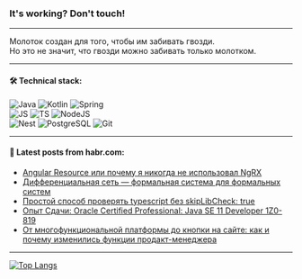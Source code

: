 ### It's working? Don't touch!

---
Молоток создан для того, чтобы им забивать гвозди. <br>
Но это не значит, что гвозди можно забивать только молотком.

---

#### 🛠️ Technical stack:

![Java](https://img.shields.io/badge/Java-informational?logo=Oracle&style=flat&logoColor=white&color=FF4500)
![Kotlin](https://img.shields.io/badge/Kotlin-informational?logo=Kotlin&style=flat&logoColor=white&color=774D97)
![Spring](https://img.shields.io/badge/SpringBoot-informational?logo=SpringBoot&style=flat&logoColor=white&color=6DB33F) <br>
![JS](https://img.shields.io/badge/JS-informational?logo=javaScript&style=flat&logoColor=black&color=F7Df1E)
![TS](https://img.shields.io/badge/TypeScript-informational?logo=typeScript&style=flat&logoColor=black&color=0667A8)
![NodeJS](https://img.shields.io/badge/NodeJS-informational?logo=node.js&style=flat&logoColor=white&color=70A760) <br>
![Nest](https://img.shields.io/badge/NestJS-informational?logo=NestJS&style=flat&logoColor=white&color=E0234E)
![PostgreSQL](https://img.shields.io/badge/PostgreSQL-informational?logo=PostgreSQL&style=flat&logoColor=white&color=DAA520)
![Git](https://img.shields.io/badge/Git-informational?logo=git&style=flat&logoColor=white&color=778899)

___

#### 💬 Latest posts from habr.com:

<!-- BLOG-POST-LIST:START -->
- [Angular Resource или почему я никогда не использовал NgRX](https://habr.com/ru/articles/752398/?utm_source=habrahabr&utm_medium=rss&utm_campaign=752398)
- [Дифференциальная сеть — формальная система для формальных систем](https://habr.com/ru/articles/752366/?utm_source=habrahabr&utm_medium=rss&utm_campaign=752366)
- [Простой способ проверять typescript без skipLibCheck: true](https://habr.com/ru/articles/752346/?utm_source=habrahabr&utm_medium=rss&utm_campaign=752346)
- [Опыт Сдачи: Oracle Certified Professional: Java SE 11 Developer 1Z0-819](https://habr.com/ru/articles/752350/?utm_source=habrahabr&utm_medium=rss&utm_campaign=752350)
- [От многофункциональной платформы до кнопки на сайте: как и почему изменились функции продакт-менеджера](https://habr.com/ru/companies/kaspersky/articles/752246/?utm_source=habrahabr&utm_medium=rss&utm_campaign=752246)
<!-- BLOG-POST-LIST:END -->

---
[![Top Langs](https://github-readme-stats-git-master-advtsetting-gmailcom.vercel.app/api/top-langs/?username=zloylis&langs_count=10&hide_title=false&title_color=e6edf3&size_weight=0.5&count_weight=0.5&layout=compact&hide_border=true&theme=dracula)](https://github.com/zloylis)

<!-- ![GitHub stats](https://github-readme-stats-git-master-advtsetting-gmailcom.vercel.app/api?username=zloylis&show_icons=true&hide_border=true&theme=dracula&hide_title=true&include_all_commits=true&count_private=true&hide=contribs&hide_rank=true) -->

